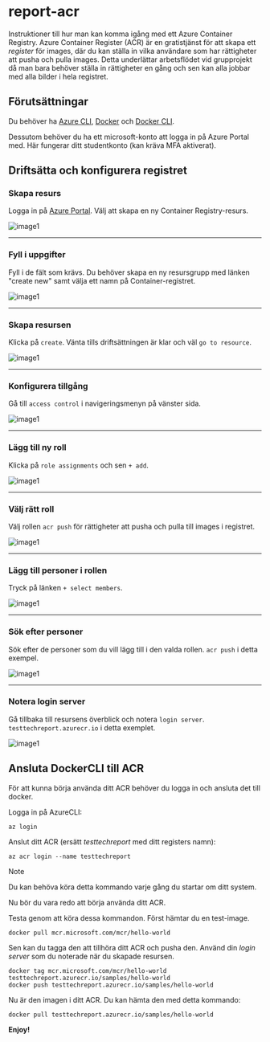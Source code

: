 # report-acr

Instruktioner till hur man kan komma igång med ett Azure Container Registry. Azure Container Register (ACR) är en gratistjänst för att skapa ett *register* för images, där du kan ställa in vilka användare som har rättigheter att pusha och pulla images. Detta underlättar arbetsflödet vid grupprojekt då man bara behöver ställa in rättigheter en gång och sen kan alla jobbar med alla bilder i hela registret.

## Förutsättningar

Du behöver ha [Azure CLI](https://learn.microsoft.com/en-us/cli/azure/install-azure-cli), [Docker](https://docs.docker.com/get-docker/) och [Docker CLI](https://docs.docker.com/engine/).

Dessutom behöver du ha ett microsoft-konto att logga in på Azure Portal med. Här fungerar ditt studentkonto (kan kräva MFA aktiverat).

## Driftsätta och konfigurera registret

### Skapa resurs
Logga in på [Azure Portal](https://portal.azure.com/). Välj att skapa en ny Container Registry-resurs.

![image1](/img/fig1.png)

---

### Fyll i uppgifter
Fyll i de fält som krävs. Du behöver skapa en ny resursgrupp med länken "create new" samt välja ett namn på Container-registret.

![image1](/img/fig2.png)

---

### Skapa resursen
Klicka på `create`. Vänta tills driftsättningen är klar och väl `go to resource`.

![image1](/img/fig3.png)

---

### Konfigurera tillgång
Gå till `access control` i navigeringsmenyn på vänster sida.

![image1](/img/fig4.png)

---

### Lägg till ny roll
Klicka på `role assignments` och sen `+ add`.

![image1](/img/fig5.png)

---

### Välj rätt roll
Välj rollen `acr push` för rättigheter att pusha och pulla till images i registret.

![image1](/img/fig6.png)

---

### Lägg till personer i rollen
Tryck på länken `+ select members`.

![image1](/img/fig7.png)

---

### Sök efter personer
Sök efter de personer som du vill lägg till i den valda rollen. `acr push` i detta exempel.

![image1](/img/fig8.png)

---

### Notera login server

Gå tillbaka till resursens överblick och notera `login server`. `testtechreport.azurecr.io` i detta exemplet.

![image1](/img/fig9.png)

## Ansluta DockerCLI till ACR
För att kunna börja använda ditt ACR behöver du logga in och ansluta det till docker.

Logga in på AzureCLI:
```
az login
```

Anslut ditt ACR (ersätt _testtechreport_ med ditt registers namn):
```
az acr login --name testtechreport
```

> [!NOTE]
> Du kan behöva köra detta kommando varje gång du startar om ditt system.

Nu bör du vara redo att börja använda ditt ACR.

Testa genom att köra dessa kommandon. Först hämtar du en test-image.
```
docker pull mcr.microsoft.com/mcr/hello-world
```

Sen kan du tagga den att tillhöra ditt ACR och pusha den. Använd din _login server_ som du noterade när du skapade resursen.
```
docker tag mcr.microsoft.com/mcr/hello-world testtechreport.azurecr.io/samples/hello-world
docker push testtechreport.azurecr.io/samples/hello-world
```

Nu är den imagen i ditt ACR. Du kan hämta den med detta kommando:
```
docker pull testtechreport.azurecr.io/samples/hello-world
```

__Enjoy!__
